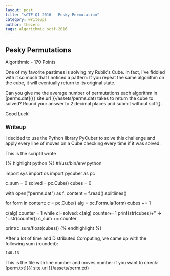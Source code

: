```yaml
---
layout: post
title: "sCTF Q1 2016 - Pesky Permutation"
category: writeups
author: thezero
tags: algorithmic sctf-2016
---
```


## Pesky Permutations
Algorithmic - 170 Points

One of my favorite pastimes is solving my Rubik's Cube. In fact, I've fiddled with it so much that I noticed a pattern: If you repeat the same algorithm on the cube, it will eventually return to its original state.

Can you give me the average number of permutations each algorithm in [perms.dat]({{ site.url }}/assets/perms.dat) takes to return the cube to solved? Round your answer to 2 decimal places and submit without sctf{}.

Good Luck!

### Writeup
I decided to use the Python library PyCuber to solve this challenge and apply every line of moves on a Cube
checking every time if it was solved.

This is the script I wrote

{% highlight python %}
#!/usr/bin/env python

import sys
import os
import pycuber as pc

c_sum = 0
solved = pc.Cube()
cubes = 0

with open("perms.dat") as f:
   content = f.read().splitlines()

for form in content:
   c = pc.Cube()
   alg = pc.Formula(form)
   cubes += 1

   c(alg)
   counter = 1
   while c!=solved:
      c(alg)
      counter+=1
   print(str(cubes)+" -> "+str(counter))
   c_sum += counter

print(c_sum/float(cubes))
{% endhighlight %}

After a lot of time and Distributed Computing, we came up with the following sum (rounded):

`140.13`

This is the file with line number and moves number if you want to check:
[perm.txt]({{ site.url }}/assets/perm.txt)
